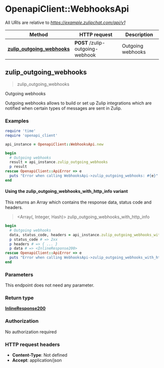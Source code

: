 # OpenapiClient::WebhooksApi

All URIs are relative to *https://example.zulipchat.com/api/v1*

| Method | HTTP request | Description |
| ------ | ------------ | ----------- |
| [**zulip_outgoing_webhooks**](WebhooksApi.md#zulip_outgoing_webhooks) | **POST** /zulip-outgoing-webhook | Outgoing webhooks |


## zulip_outgoing_webhooks

> <InlineResponse200> zulip_outgoing_webhooks

Outgoing webhooks

Outgoing webhooks allows to build or set up Zulip integrations which are notified when certain types of messages are sent in Zulip. 

### Examples

```ruby
require 'time'
require 'openapi_client'

api_instance = OpenapiClient::WebhooksApi.new

begin
  # Outgoing webhooks
  result = api_instance.zulip_outgoing_webhooks
  p result
rescue OpenapiClient::ApiError => e
  puts "Error when calling WebhooksApi->zulip_outgoing_webhooks: #{e}"
end
```

#### Using the zulip_outgoing_webhooks_with_http_info variant

This returns an Array which contains the response data, status code and headers.

> <Array(<InlineResponse200>, Integer, Hash)> zulip_outgoing_webhooks_with_http_info

```ruby
begin
  # Outgoing webhooks
  data, status_code, headers = api_instance.zulip_outgoing_webhooks_with_http_info
  p status_code # => 2xx
  p headers # => { ... }
  p data # => <InlineResponse200>
rescue OpenapiClient::ApiError => e
  puts "Error when calling WebhooksApi->zulip_outgoing_webhooks_with_http_info: #{e}"
end
```

### Parameters

This endpoint does not need any parameter.

### Return type

[**InlineResponse200**](InlineResponse200.md)

### Authorization

No authorization required

### HTTP request headers

- **Content-Type**: Not defined
- **Accept**: application/json

